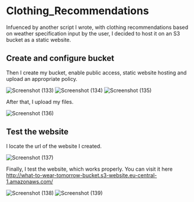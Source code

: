 # Clothing_Recommendations

Infuenced by another script I wrote, with clothing recommendations based on weather specification input by the user, I decided to host it on an S3 bucket as a static website.


## Create and configure bucket

Then I create my bucket, enable public access, static website hosting and upload an appropriate policy.

![Screenshot (133)](https://github.com/DespoinaTikt/AWS_S3_2nd_Static_Website/assets/166096217/830b042c-d1db-4e4d-876f-948e592306ad)
![Screenshot (134)](https://github.com/DespoinaTikt/AWS_S3_2nd_Static_Website/assets/166096217/0876e91a-3a08-4d2d-b7d1-01c06fb29a0c)
![Screenshot (135)](https://github.com/DespoinaTikt/AWS_S3_2nd_Static_Website/assets/166096217/615c2cc2-ae0e-4514-ac3d-3e7b6de49d86)

After that, I upload my files.

![Screenshot (136)](https://github.com/DespoinaTikt/AWS_S3_2nd_Static_Website/assets/166096217/63ab9013-301b-4327-b077-fb1ebd34c329)

## Test the website

I locate the url of the website I created.

![Screenshot (137)](https://github.com/DespoinaTikt/AWS_S3_2nd_Static_Website/assets/166096217/dff144e1-84f2-4c8a-a606-868db9735fdd)

Finally, I test the website, which works properly. You can visit it here http://what-to-wear-tomorrow-bucket.s3-website.eu-central-1.amazonaws.com/

![Screenshot (138)](https://github.com/DespoinaTikt/AWS_S3_2nd_Static_Website/assets/166096217/75dc206d-8f36-4a64-a801-ca190f732be4)
![Screenshot (139)](https://github.com/DespoinaTikt/AWS_S3_2nd_Static_Website/assets/166096217/4213e1ff-9225-420b-b00b-dc75b2867209)




